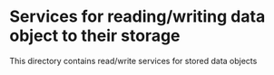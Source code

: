 # Services for reading/writing data object to their storage

This directory contains read/write services for stored data objects